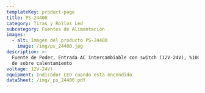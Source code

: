 ```yaml
---
templateKey: product-page
title: PS-24400
category: Tiras y Rollos Led
subcategory: Fuentes de Alimentación
images:
  - alt: Imagen del producto PS-24400
    image: /img/ps_24400.jpg
description: >-
  Fuente de Poder, Entrada AC intercambiable con switch (12V-24V), %100 a prueba
  de sobre calentamiento
voltage: 12V-24V)
equipment: Indicador LED cuando esta encendido
dataSheet: /img/_ps_24400.pdf
---
```


